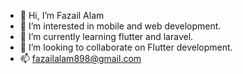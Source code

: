- 👋 Hi, I’m Fazail Alam
- 👀 I’m interested in mobile and web development.
- 🌱 I’m currently learning flutter and laravel.
- 💞️ I’m looking to collaborate on Flutter development.
- 📫 fazailalam898@gmail.com

<!---
mfazail/mfazail is a ✨ special ✨ repository because its `README.md` (this file) appears on your GitHub profile.
You can click the Preview link to take a look at your changes.
--->
